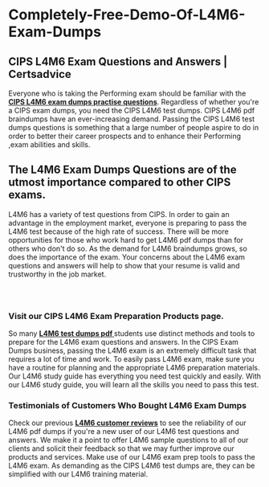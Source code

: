 # Completely-Free-Demo-Of-L4M6-Exam-Dumps
<h2><strong>CIPS L4M6 Exam Questions and Answers | Certsadvice</strong></h2> <p>Everyone who is taking the Performing exam should be familiar with the <a href="http://www.certsadvice.com/cips/l4m6-practice-questions"><strong>CIPS L4M6 exam dumps practise questions</strong></a>. Regardless of whether you&#39;re a CIPS exam dumps, you need the CIPS L4M6 test dumps. CIPS L4M6 pdf braindumps have an ever-increasing demand. Passing the CIPS L4M6 test dumps questions is something that a large number of people aspire to do in order to better their career prospects and to enhance their Performing ,exam abilities and skills.</p> <h2><strong>The L4M6 Exam Dumps Questions are of the utmost importance compared to other CIPS exams.</strong></h2> <p>L4M6 has a variety of test questions from CIPS. In order to gain an advantage in the employment market, everyone is preparing to pass the L4M6 test because of the high rate of success. There will be more opportunities for those who work hard to get L4M6 pdf dumps than for others who don&#39;t do so. As the demand for L4M6 braindumps grows, so does the importance of the exam. Your concerns about the L4M6 exam questions and answers will help to show that your resume is valid and trustworthy in the job market.</p> <p><a href="http://www.certsadvice.com/cips/l4m6-practice-questions" style="display: block; padding: 1em 0; text-align: center; "><img alt="" src="https://1.bp.blogspot.com/-RUOr8Wn-CRk/YUYAxC8kcHI/AAAAAAAAAnw/F7BbdI3tw8QDj5z8iX0vQAioQzKiUxduwCLcBGAsYHQ/s0/unnamed.jpg" /></a></p> <h3><strong>Visit our CIPS L4M6 Exam Preparation Products page.</strong></h3> <p>So many <a href="http://www.certsadvice.com/cips/l4m6-practice-questions"><strong>L4M6 test dumps pdf </strong></a>students use distinct methods and tools to prepare for the L4M6 exam questions and answers. In the CIPS Exam Dumps business, passing the L4M6 exam is an extremely difficult task that requires a lot of time and work. To easily pass L4M6 exam, make sure you have a routine for planning and the appropriate L4M6 preparation materials. Our L4M6 study guide has everything you need test quickly and easily. With our L4M6 study guide, you will learn all the skills you need to pass this test.</p> <h3><strong>Testimonials of Customers Who Bought L4M6 Exam Dumps</strong></h3> <p>Check our previous <a href="http://www.certsadvice.com/cips/l4m6-practice-questions"><strong>L4M6 customer reviews</strong></a> to see the reliability of our L4M6 pdf dumps if you&#39;re a new user of our L4M6 test questions and answers. We make it a point to offer L4M6 sample questions to all of our clients and solicit their feedback so that we may further improve our products and services. Make use of our L4M6 exam prep tools to pass the L4M6 exam. As demanding as the CIPS L4M6 test dumps are, they can be simplified with our L4M6 training material.</p>
